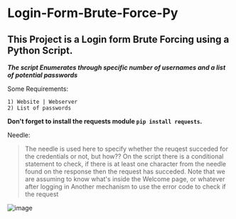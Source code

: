 # Login-Form-Brute-Force-Py

## This Project is a Login form Brute Forcing using a Python Script.

***The script Enumerates through specific number of usernames and a list of potential passwords***


Some Requirements:
```
1) Website | Webserver 
2) List of passwords
```


**Don't forget to install the requests module `pip install requests`.**

Needle:
> The needle is used here to specify whether the reuqest succeded for the credentials or not, but how??
 On the script there is a conditional statement to check, if there is at least one character from the needle found on the response then the request has succeded.
 Note that we are assuming to know what's inside the Welcome page, or whatever after logging in
 Another mechanism to use the error code to check if the request


![image](https://github.com/AwsGhanem/Login-Form-Brute-Force-Py/assets/123994471/0f3f1ea1-12e1-43fb-8d91-20ef765ebf12)
